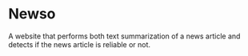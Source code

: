 # Newso
A website that performs both text summarization of a news article and detects if the news article is reliable or not.
